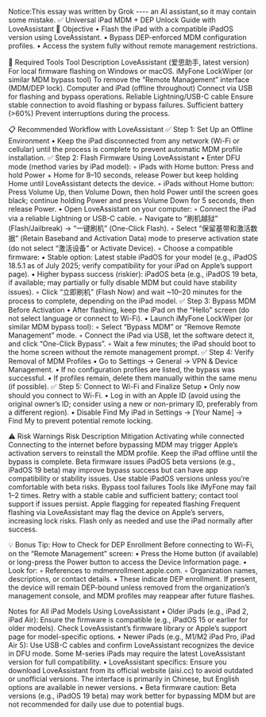 Notice:This essay was written by Grok ---- an AI assistant,so it may contain some mistake.
✅ Universal iPad MDM + DEP Unlock Guide with LoveAssistant
🎯 Objective
	•	Flash the iPad with a compatible iPadOS version using LoveAssistant.
	•	Bypass DEP-enforced MDM configuration profiles.
	•	Access the system fully without remote management restrictions.

🧰 Required Tools
Tool
Description
LoveAssistant (爱思助手, latest version)
For local firmware flashing on Windows or macOS.
iMyFone LockWiper (or similar MDM bypass tool)
To remove the “Remote Management” interface (MDM/DEP lock).
Computer and iPad (offline throughout)
Connect via USB for flashing and bypass operations.
Reliable Lightning/USB-C cable
Ensure stable connection to avoid flashing or bypass failures.
Sufficient battery (>60%)
Prevent interruptions during the process.

📋 Recommended Workflow with LoveAssistant
✅ Step 1: Set Up an Offline Environment
	•	Keep the iPad disconnected from any network (Wi-Fi or cellular) until the process is complete to prevent automatic MDM profile installation.
✅ Step 2: Flash Firmware Using LoveAssistant
	•	Enter DFU mode (method varies by iPad model):
	◦	iPads with Home button: Press and hold Power + Home for 8–10 seconds, release Power but keep holding Home until LoveAssistant detects the device.
	◦	iPads without Home button: Press Volume Up, then Volume Down, then hold Power until the screen goes black; continue holding Power and press Volume Down for 5 seconds, then release Power.
	•	Open LoveAssistant on your computer:
	◦	Connect the iPad via a reliable Lightning or USB-C cable.
	◦	Navigate to “刷机越狱” (Flash/Jailbreak) → “一键刷机” (One-Click Flash).
	◦	Select “保留基带和激活数据” (Retain Baseband and Activation Data) mode to preserve activation state (do not select “激活设备” or Activate Device).
	◦	Choose a compatible firmware:
	▪	Stable option: Latest stable iPadOS for your model (e.g., iPadOS 18.5.1 as of July 2025; verify compatibility for your iPad on Apple’s support page).
	▪	Higher bypass success (riskier): iPadOS beta (e.g., iPadOS 19 beta, if available; may partially or fully disable MDM but could have stability issues).
	◦	Click “立即刷机” (Flash Now) and wait ~10–20 minutes for the process to complete, depending on the iPad model.
✅ Step 3: Bypass MDM Before Activation
	•	After flashing, keep the iPad on the “Hello” screen (do not select language or connect to Wi-Fi).
	•	Launch iMyFone LockWiper (or similar MDM bypass tool):
	◦	Select “Bypass MDM” or “Remove Remote Management” mode.
	◦	Connect the iPad via USB, let the software detect it, and click “One-Click Bypass”.
	◦	Wait a few minutes; the iPad should boot to the home screen without the remote management prompt.
✅ Step 4: Verify Removal of MDM Profiles
	•	Go to Settings → General → VPN & Device Management.
	•	If no configuration profiles are listed, the bypass was successful.
	•	If profiles remain, delete them manually within the same menu (if possible).
✅ Step 5: Connect to Wi-Fi and Finalize Setup
	•	Only now should you connect to Wi-Fi.
	•	Log in with an Apple ID (avoid using the original owner’s ID; consider using a new or non-primary ID, preferably from a different region).
	•	Disable Find My iPad in Settings → [Your Name] → Find My to prevent potential remote locking.

⚠️ Risk Warnings
Risk
Description
Mitigation
Activating while connected
Connecting to the internet before bypassing MDM may trigger Apple’s activation servers to reinstall the MDM profile.
Keep the iPad offline until the bypass is complete.
Beta firmware issues
iPadOS beta versions (e.g., iPadOS 19 beta) may improve bypass success but can have app compatibility or stability issues.
Use stable iPadOS versions unless you’re comfortable with beta risks.
Bypass tool failures
Tools like iMyFone may fail 1–2 times.
Retry with a stable cable and sufficient battery; contact tool support if issues persist.
Apple flagging for repeated flashing
Frequent flashing via LoveAssistant may flag the device on Apple’s servers, increasing lock risks.
Flash only as needed and use the iPad normally after success.

💡 Bonus Tip: How to Check for DEP Enrollment Before connecting to Wi-Fi, on the “Remote Management” screen:
	•	Press the Home button (if available) or long-press the Power button to access the Device Information page.
	•	Look for:
	◦	References to mdmenrollment.apple.com.
	◦	Organization names, descriptions, or contact details.
	•	These indicate DEP enrollment. If present, the device will remain DEP-bound unless removed from the organization’s management console, and MDM profiles may reappear after future flashes.

Notes for All iPad Models Using LoveAssistant
	•	Older iPads (e.g., iPad 2, iPad Air): Ensure the firmware is compatible (e.g., iPadOS 15 or earlier for older models). Check LoveAssistant’s firmware library or Apple’s support page for model-specific options.
	•	Newer iPads (e.g., M1/M2 iPad Pro, iPad Air 5): Use USB-C cables and confirm LoveAssistant recognizes the device in DFU mode. Some M-series iPads may require the latest LoveAssistant version for full compatibility.
	•	LoveAssistant specifics: Ensure you download LoveAssistant from its official website (aisi.cc) to avoid outdated or unofficial versions. The interface is primarily in Chinese, but English options are available in newer versions.
	•	Beta firmware caution: Beta versions (e.g., iPadOS 19 beta) may work better for bypassing MDM but are not recommended for daily use due to potential bugs.
